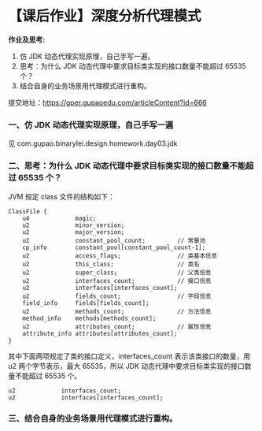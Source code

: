 # 【课后作业】深度分析代理模式

__作业及思考:__

1. 仿 JDK 动态代理实现原理，自己手写一遍。
2. 思考：为什么 JDK 动态代理中要求目标类实现的接口数量不能超过 65535 个？
3. 结合自身的业务场景用代理模式进行重构。

提交地址：<https://gper.gupaoedu.com/articleContent?id=666>

### 一、仿 JDK 动态代理实现原理，自己手写一遍

见 com.gupao.binarylei.design.homework.day03.jdk

### 二、思考：为什么 JDK 动态代理中要求目标类实现的接口数量不能超过 65535 个？

JVM 规定 class 文件的结构如下：

```text
ClassFile {
    u4             magic;
    u2             minor_version;
    u2             major_version;
    u2             constant_pool_count;         // 常量池
    cp_info        constant_pool[constant_pool_count-1];
    u2             access_flags;                // 类基本信息
    u2             this_class;                  // 类名
    u2             super_class;                 // 父类信息
    u2             interfaces_count;            // 接口信息
    u2             interfaces[interfaces_count];
    u2             fields_count;                // 字段信息
    field_info     fields[fields_count];
    u2             methods_count;               // 方法信息
    method_info    methods[methods_count];
    u2             attributes_count;            // 属性信息
    attribute_info attributes[attributes_count];
}
```

其中下面两项规定了类的接口定义，interfaces_count 表示该类接口的数量，用 u2 两个字节表示，最大 65535，所以 JDK 动态代理中要求目标类实现的接口数量不能超过 65535 个。

```text
u2             interfaces_count;
u2             interfaces[interfaces_count];
```

### 三、结合自身的业务场景用代理模式进行重构。
